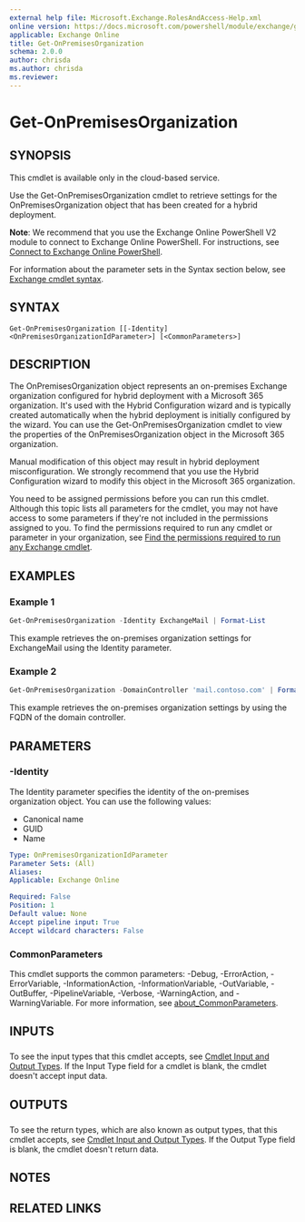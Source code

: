 ```yaml
---
external help file: Microsoft.Exchange.RolesAndAccess-Help.xml
online version: https://docs.microsoft.com/powershell/module/exchange/get-onpremisesorganization
applicable: Exchange Online
title: Get-OnPremisesOrganization
schema: 2.0.0
author: chrisda
ms.author: chrisda
ms.reviewer:
---
```


# Get-OnPremisesOrganization

## SYNOPSIS
This cmdlet is available only in the cloud-based service.

Use the Get-OnPremisesOrganization cmdlet to retrieve settings for the OnPremisesOrganization object that has been created for a hybrid deployment.

**Note**: We recommend that you use the Exchange Online PowerShell V2 module to connect to Exchange Online PowerShell. For instructions, see [Connect to Exchange Online PowerShell](https://docs.microsoft.com/powershell/exchange/connect-to-exchange-online-powershell).

For information about the parameter sets in the Syntax section below, see [Exchange cmdlet syntax](https://docs.microsoft.com/powershell/exchange/exchange-cmdlet-syntax).

## SYNTAX

```
Get-OnPremisesOrganization [[-Identity] <OnPremisesOrganizationIdParameter>] [<CommonParameters>]
```

## DESCRIPTION
The OnPremisesOrganization object represents an on-premises Exchange organization configured for hybrid deployment with a Microsoft 365 organization. It's used with the Hybrid Configuration wizard and is typically created automatically when the hybrid deployment is initially configured by the wizard. You can use the Get-OnPremisesOrganization cmdlet to view the properties of the OnPremisesOrganization object in the Microsoft 365 organization.

Manual modification of this object may result in hybrid deployment misconfiguration. We strongly recommend that you use the Hybrid Configuration wizard to modify this object in the Microsoft 365 organization.

You need to be assigned permissions before you can run this cmdlet. Although this topic lists all parameters for the cmdlet, you may not have access to some parameters if they're not included in the permissions assigned to you. To find the permissions required to run any cmdlet or parameter in your organization, see [Find the permissions required to run any Exchange cmdlet](https://docs.microsoft.com/powershell/exchange/find-exchange-cmdlet-permissions).

## EXAMPLES

### Example 1
```powershell
Get-OnPremisesOrganization -Identity ExchangeMail | Format-List
```

This example retrieves the on-premises organization settings for ExchangeMail using the Identity parameter.

### Example 2
```powershell
Get-OnPremisesOrganization -DomainController 'mail.contoso.com' | Format-List
```

This example retrieves the on-premises organization settings by using the FQDN of the domain controller.

## PARAMETERS

### -Identity
The Identity parameter specifies the identity of the on-premises organization object. You can use the following values:

- Canonical name
- GUID
- Name

```yaml
Type: OnPremisesOrganizationIdParameter
Parameter Sets: (All)
Aliases:
Applicable: Exchange Online

Required: False
Position: 1
Default value: None
Accept pipeline input: True
Accept wildcard characters: False
```

### CommonParameters
This cmdlet supports the common parameters: -Debug, -ErrorAction, -ErrorVariable, -InformationAction, -InformationVariable, -OutVariable, -OutBuffer, -PipelineVariable, -Verbose, -WarningAction, and -WarningVariable. For more information, see [about_CommonParameters](https://go.microsoft.com/fwlink/p/?LinkID=113216).

## INPUTS

###  
To see the input types that this cmdlet accepts, see [Cmdlet Input and Output Types](https://go.microsoft.com/fwlink/p/?linkId=616387). If the Input Type field for a cmdlet is blank, the cmdlet doesn't accept input data.

## OUTPUTS

###  
To see the return types, which are also known as output types, that this cmdlet accepts, see [Cmdlet Input and Output Types](https://go.microsoft.com/fwlink/p/?linkId=616387). If the Output Type field is blank, the cmdlet doesn't return data.

## NOTES

## RELATED LINKS
